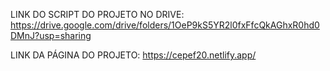 LINK DO SCRIPT DO PROJETO NO DRIVE: https://drive.google.com/drive/folders/1OeP9kS5YR2l0fxFfcQkAGhxR0hd0DMnJ?usp=sharing




LINK DA PÁGINA DO PROJETO: https://cepef20.netlify.app/
